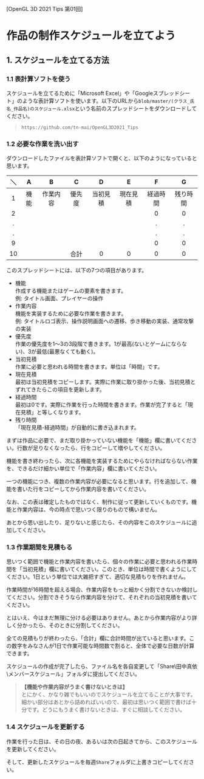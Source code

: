 [OpenGL 3D 2021 Tips 第01回]

# 作品の制作スケジュールを立てよう

## 1. スケジュールを立てる方法

### 1.1 表計算ソフトを使う

スケジュールを立てるために「Microsoft Excel」や「Googleスプレッドシート」のような表計算ソフトを使います。以下のURLから`blob/master/(クラス_氏名_作品名)のスケジュール.xlsx`という名前のスプレッドシートをダウンロードしてください。

>`https://github.com/tn-mai/OpenGL3D2021_Tips`

### 1.2 必要な作業を洗い出す

ダウンロードしたファイルを表計算ソフトで開くと、以下のようになっていると思います。

| ＼ | A | B | C | D | E | F | G |
|:-:|:-:|:-:|:-:|:-:|:-:|:-:|:-:|
|  1 | 機能 | 作業内容 | 優先度 | 当初見積 | 現在見積 | 経過時間 | 残り時間 |
|  2 |      |          |        |          |          | 0        | 0        |
|  . |      |          |        |          |          | .        | .        |
|  . |      |          |        |          |          | .        | .        |
|  9 |      |          |        |          |          | 0        | 0        |
| 10 |      |          | 合計   | 0        | 0        | 0        | 0        |

このスプレッドシートには、以下の7つの項目があります。

* 機能<br>作成する機能またはゲームの要素を書きます。<br>例: タイトル画面、プレイヤーの操作
* 作業内容<br>機能を実装するために必要な作業を書きます。<br>例: タイトルロゴ表示、操作説明画面への遷移、歩き移動の実装、通常攻撃の実装
* 優先度<br>作業の優先度を1～3の3段階で書きます。1が最高(ないとゲームにならない)、3が最低(最悪なくても動く)。
* 当初見積<br>作業に必要と思われる時間を書きます。単位は「時間」です。
* 現在見積<br>最初は当初見積をコピーします。実際に作業に取り掛かった後、当初見積とずれてきたらこの項目を更新します。
* 経過時間<br>最初は0です。実際に作業を行った時間を書きます。作業が完了すると「現在見積」と等しくなります。
* 残り時間<br>「現在見積-経過時間」が自動的に書き込まれます。

まずは作品に必要で、まだ取り掛かっていない機能を「機能」欄に書いてください。行数が足りなくなったら、行をコピーして増やしてください。

機能を書き終わったら、次に各機能を実装するためにやらなければならない作業を、できるだけ細かい単位で「作業内容」欄に書いてください。

一つの機能につき、複数の作業内容が必要になると思います。行を追加して、機能を書いた行をコピーしてから作業内容を書いてください。

なお、この表は確定したものではなく、制作に従って更新していくものです。機能と作業内容は、今の時点で思いつく限りのもので構いません。

あとから思い出したり、足りないと感じたら、その内容をこのスケジュールに追加してください。

### 1.3 作業期間を見積もる

思いつく範囲で機能と作業内容を書いたら、個々の作業に必要と思われる作業時間を「当初見積」欄に書いてください。このとき、単位は時間で書くようにしてください。1日という単位では大雑把すぎて、適切な見積もりを作れません。

作業時間が16時間を超える場合、作業内容をもっと細かく分割できないか検討してください。分割できそうなら作業内容を分けて、それぞれの当初見積を書いてください。

とはいえ、今はまだ無理に分ける必要はありません。あとから作業内容がより詳しく分かったら、そのときに分割してください。

全ての見積もりが終わったら、「合計」欄に合計時間が出ていると思います。この数字をみなさんが1日で作業可能な時間数で割ると、全体で必要な日数が計算できます。

スケジュールの作成が完了したら、ファイル名を各自変更して「Share\田中真依\メンバースケジュール」フォルダに提出してください。

>**【機能や作業内容がうまく書けないときは】**<br>
>とにかく、かなり雑でもいいのでスケジュールを立てることが大事です。細かい部分はあとから詰めればいいので、最初は思いつく範囲で書けば十分です。どうにもうまく書けないときは、すぐに相談してください。

### 1.4 スケジュールを更新する

作業を行った日は、その日の夜、あるいは次の日起きてから、このスケジュールを更新してください。

そして、更新したスケジュールを毎週`Share`フォルダに上書きコピーしてください。

